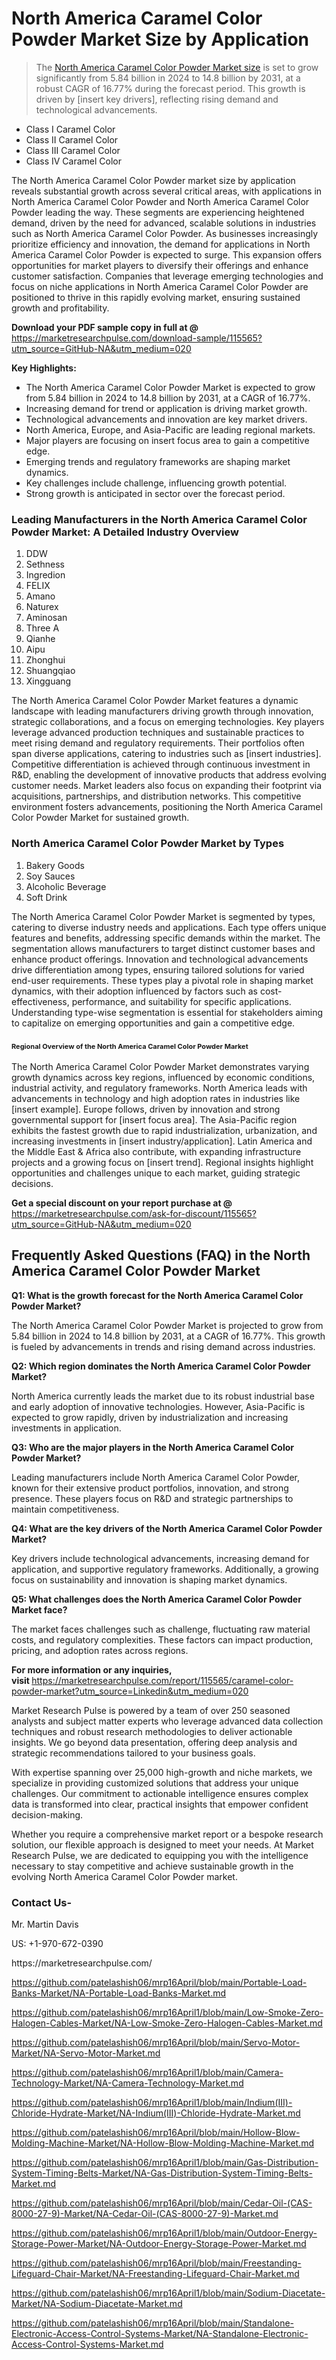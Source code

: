 <h1>North America Caramel Color Powder Market&nbsp;Size by Application</h1><blockquote><p>The <a href="https://marketresearchpulse.com/download-sample/115565?utm_source=GitHub-NA&amp;utm_medium=020">North America Caramel Color Powder Market size</a> is set to grow significantly from 5.84 billion in 2024 to 14.8 billion by 2031, at a robust CAGR of 16.77% during the forecast period. This growth is driven by [insert key drivers], reflecting rising demand and technological advancements.</p></blockquote><ul><li>Class I Caramel Color<li> Class II Caramel Color<li> Class III Caramel Color<li> Class IV Caramel Color</li></ul><p>The North America Caramel Color Powder market size by application reveals substantial growth across several critical areas, with applications in North America Caramel Color Powder and North America Caramel Color Powder leading the way. These segments are experiencing heightened demand, driven by the need for advanced, scalable solutions in industries such as North America Caramel Color Powder. As businesses increasingly prioritize efficiency and innovation, the demand for applications in North America Caramel Color Powder is expected to surge. This expansion offers opportunities for market players to diversify their offerings and enhance customer satisfaction. Companies that leverage emerging technologies and focus on niche applications in North America Caramel Color Powder are positioned to thrive in this rapidly evolving market, ensuring sustained growth and profitability.</p><p><strong>Download your PDF sample copy in full at @ </strong><a href="https://marketresearchpulse.com/download-sample/115565?utm_source=GitHub-NA&amp;utm_medium=020">https://marketresearchpulse.com/download-sample/115565?utm_source=GitHub-NA&amp;utm_medium=020</a></p><p><strong>Key Highlights: </strong></p><ul><li>The North America Caramel Color Powder Market is expected to grow from 5.84 billion in 2024 to 14.8 billion by 2031, at a CAGR of 16.77%.</li><li>Increasing demand for trend or application is driving market growth.</li><li>Technological advancements and innovation are key market drivers.</li><li>North America, Europe, and Asia-Pacific are leading regional markets.</li><li>Major players are focusing on insert focus area to gain a competitive edge.</li><li>Emerging trends and regulatory frameworks are shaping market dynamics.</li><li>Key challenges include challenge, influencing growth potential.</li><li>Strong growth is anticipated in sector over the forecast period.</li></ul><h3>Leading Manufacturers in the North America Caramel Color Powder Market: A Detailed Industry Overview</h3><ol><li>DDW</li><li>Sethness</li><li>Ingredion</li><li>FELIX</li><li>Amano</li><li>Naturex</li><li>Aminosan</li><li>Three A</li><li>Qianhe</li><li>Aipu</li><li>Zhonghui</li><li>Shuangqiao</li><li>Xingguang</li></ol><div class="flex max-w-full flex-col flex-grow"><div class="min-h-8 text-message flex w-full flex-col items-end gap-2 whitespace-normal break-words [.text-message+&amp;]:mt-5" dir="auto" data-message-author-role="assistant" data-message-id="fd8432e4-4910-450d-b182-61b7bfb0a01f" data-message-model-slug="gpt-4o"><div class="flex w-full flex-col gap-1 empty:hidden first:pt-[3px]"><div class="markdown prose w-full break-words dark:prose-invert light"><p>The North America Caramel Color Powder Market features a dynamic landscape with leading manufacturers driving growth through innovation, strategic collaborations, and a focus on emerging technologies. Key players leverage advanced production techniques and sustainable practices to meet rising demand and regulatory requirements. Their portfolios often span diverse applications, catering to industries such as [insert industries]. Competitive differentiation is achieved through continuous investment in R&amp;D, enabling the development of innovative products that address evolving customer needs. Market leaders also focus on expanding their footprint via acquisitions, partnerships, and distribution networks. This competitive environment fosters advancements, positioning the North America Caramel Color Powder Market for sustained growth.</p></div></div></div></div><h3>North America Caramel Color Powder Market by Types</h3><ol><li>Bakery Goods<li> Soy Sauces<li> Alcoholic Beverage<li> Soft Drink</li></ol><div class="flex max-w-full flex-col flex-grow"><div class="min-h-8 text-message flex w-full flex-col items-end gap-2 whitespace-normal break-words [.text-message+&amp;]:mt-5" dir="auto" data-message-author-role="assistant" data-message-id="084470be-0bb7-4664-bddf-5156b4f41249" data-message-model-slug="gpt-4o-mini"><div class="flex w-full flex-col gap-1 empty:hidden first:pt-[3px]"><div class="markdown prose w-full break-words dark:prose-invert light"><p>The North America Caramel Color Powder Market is segmented by types, catering to diverse industry needs and applications. Each type offers unique features and benefits, addressing specific demands within the market. The segmentation allows manufacturers to target distinct customer bases and enhance product offerings. Innovation and technological advancements drive differentiation among types, ensuring tailored solutions for varied end-user requirements. These types play a pivotal role in shaping market dynamics, with their adoption influenced by factors such as cost-effectiveness, performance, and suitability for specific applications. Understanding type-wise segmentation is essential for stakeholders aiming to capitalize on emerging opportunities and gain a competitive edge.</p></div></div></div></div><h3><span style="font-size: 11px;">Regional Overview of the North America Caramel Color Powder Market</span></h3><div class="flex max-w-full flex-col flex-grow"><div class="min-h-8 text-message flex w-full flex-col items-end gap-2 whitespace-normal break-words [.text-message+&amp;]:mt-5" dir="auto" data-message-author-role="assistant" data-message-id="e9038762-ce64-4e30-91c9-9bd413514231" data-message-model-slug="gpt-4o-mini"><div class="flex w-full flex-col gap-1 empty:hidden first:pt-[3px]"><div class="markdown prose w-full break-words dark:prose-invert light"><p>The North America Caramel Color Powder Market demonstrates varying growth dynamics across key regions, influenced by economic conditions, industrial activity, and regulatory frameworks. North America leads with advancements in technology and high adoption rates in industries like [insert example]. Europe follows, driven by innovation and strong governmental support for [insert focus area]. The Asia-Pacific region exhibits the fastest growth due to rapid industrialization, urbanization, and increasing investments in [insert industry/application]. Latin America and the Middle East &amp; Africa also contribute, with expanding infrastructure projects and a growing focus on [insert trend]. Regional insights highlight opportunities and challenges unique to each market, guiding strategic decisions.</p></div></div></div></div><p><strong>Get a special discount on your report purchase at @ </strong><a href="https://marketresearchpulse.com/ask-for-discount/115565?utm_source=GitHub-NA&amp;utm_medium=020">https://marketresearchpulse.com/ask-for-discount/115565?utm_source=GitHub-NA&amp;utm_medium=020</a></p><h2>Frequently Asked Questions (FAQ) in the North America Caramel Color Powder Market</h2><p><strong>Q1: What is the growth forecast for the North America Caramel Color Powder Market?</strong></p><p>The North America Caramel Color Powder Market is projected to grow from 5.84 billion in 2024 to 14.8 billion by 2031, at a CAGR of 16.77%. This growth is fueled by advancements in trends and rising demand across industries.</p><p><strong>Q2: Which region dominates the North America Caramel Color Powder Market?</strong></p><p>North America currently leads the market due to its robust industrial base and early adoption of innovative technologies. However, Asia-Pacific is expected to grow rapidly, driven by industrialization and increasing investments in application.</p><p><strong>Q3: Who are the major players in the North America Caramel Color Powder Market?</strong></p><p>Leading manufacturers include North America Caramel Color Powder, known for their extensive product portfolios, innovation, and strong presence. These players focus on R&amp;D and strategic partnerships to maintain competitiveness.</p><p><strong>Q4: What are the key drivers of the North America Caramel Color Powder Market?</strong></p><p>Key drivers include technological advancements, increasing demand for application, and supportive regulatory frameworks. Additionally, a growing focus on sustainability and innovation is shaping market dynamics.</p><p><strong>Q5: What challenges does the North America Caramel Color Powder Market face?</strong></p><p>The market faces challenges such as challenge, fluctuating raw material costs, and regulatory complexities. These factors can impact production, pricing, and adoption rates across regions.</p><p><strong>For more information or any inquiries, visit&nbsp;</strong><a href="https://marketresearchpulse.com/report/115565/caramel-color-powder-market?utm_source=Linkedin&utm_medium=020">https://marketresearchpulse.com/report/115565/caramel-color-powder-market?utm_source=Linkedin&utm_medium=020</a></p><p>Market Research Pulse is powered by a team of over 250 seasoned analysts and subject matter experts who leverage advanced data collection techniques and robust research methodologies to deliver actionable insights. We go beyond data presentation, offering deep analysis and strategic recommendations tailored to your business goals.</p><p>With expertise spanning over 25,000 high-growth and niche markets, we specialize in providing customized solutions that address your unique challenges. Our commitment to actionable intelligence ensures complex data is transformed into clear, practical insights that empower confident decision-making.</p><p>Whether you require a comprehensive market report or a bespoke research solution, our flexible approach is designed to meet your needs. At Market Research Pulse, we are dedicated to equipping you with the intelligence necessary to stay competitive and achieve sustainable growth in the evolving North America Caramel Color Powder market.</p><h3><strong>Contact Us-</strong></h3><p>Mr. Martin Davis</p><p>US: +1-970-672-0390</p><p>https://marketresearchpulse.com/</p><p><a href="https://github.com/patelashish06/mrp16April/blob/main/Portable-Load-Banks-Market/NA-Portable-Load-Banks-Market.md">https://github.com/patelashish06/mrp16April/blob/main/Portable-Load-Banks-Market/NA-Portable-Load-Banks-Market.md</a></p><p><a href="https://github.com/patelashish06/mrp16April1/blob/main/Low-Smoke-Zero-Halogen-Cables-Market/NA-Low-Smoke-Zero-Halogen-Cables-Market.md">https://github.com/patelashish06/mrp16April1/blob/main/Low-Smoke-Zero-Halogen-Cables-Market/NA-Low-Smoke-Zero-Halogen-Cables-Market.md</a></p><p><a href="https://github.com/patelashish06/mrp16April/blob/main/Servo-Motor-Market/NA-Servo-Motor-Market.md">https://github.com/patelashish06/mrp16April/blob/main/Servo-Motor-Market/NA-Servo-Motor-Market.md</a></p><p><a href="https://github.com/patelashish06/mrp16April1/blob/main/Camera-Technology-Market/NA-Camera-Technology-Market.md">https://github.com/patelashish06/mrp16April1/blob/main/Camera-Technology-Market/NA-Camera-Technology-Market.md</a></p><p><a href="https://github.com/patelashish06/mrp16April1/blob/main/Indium(III)-Chloride-Hydrate-Market/NA-Indium(III)-Chloride-Hydrate-Market.md">https://github.com/patelashish06/mrp16April1/blob/main/Indium(III)-Chloride-Hydrate-Market/NA-Indium(III)-Chloride-Hydrate-Market.md</a></p><p><a href="https://github.com/patelashish06/mrp16April/blob/main/Hollow-Blow-Molding-Machine-Market/NA-Hollow-Blow-Molding-Machine-Market.md">https://github.com/patelashish06/mrp16April/blob/main/Hollow-Blow-Molding-Machine-Market/NA-Hollow-Blow-Molding-Machine-Market.md</a></p><p><a href="https://github.com/patelashish06/mrp16April1/blob/main/Gas-Distribution-System-Timing-Belts-Market/NA-Gas-Distribution-System-Timing-Belts-Market.md">https://github.com/patelashish06/mrp16April1/blob/main/Gas-Distribution-System-Timing-Belts-Market/NA-Gas-Distribution-System-Timing-Belts-Market.md</a></p><p><a href="https://github.com/patelashish06/mrp16April/blob/main/Cedar-Oil-(CAS-8000-27-9)-Market/NA-Cedar-Oil-(CAS-8000-27-9)-Market.md">https://github.com/patelashish06/mrp16April/blob/main/Cedar-Oil-(CAS-8000-27-9)-Market/NA-Cedar-Oil-(CAS-8000-27-9)-Market.md</a></p><p><a href="https://github.com/patelashish06/mrp16April1/blob/main/Outdoor-Energy-Storage-Power-Market/NA-Outdoor-Energy-Storage-Power-Market.md">https://github.com/patelashish06/mrp16April1/blob/main/Outdoor-Energy-Storage-Power-Market/NA-Outdoor-Energy-Storage-Power-Market.md</a></p><p><a href="https://github.com/patelashish06/mrp16April/blob/main/Freestanding-Lifeguard-Chair-Market/NA-Freestanding-Lifeguard-Chair-Market.md">https://github.com/patelashish06/mrp16April/blob/main/Freestanding-Lifeguard-Chair-Market/NA-Freestanding-Lifeguard-Chair-Market.md</a></p><p><a href="https://github.com/patelashish06/mrp16April1/blob/main/Sodium-Diacetate-Market/NA-Sodium-Diacetate-Market.md">https://github.com/patelashish06/mrp16April1/blob/main/Sodium-Diacetate-Market/NA-Sodium-Diacetate-Market.md</a></p><p><a href="https://github.com/patelashish06/mrp16April/blob/main/Standalone-Electronic-Access-Control-Systems-Market/NA-Standalone-Electronic-Access-Control-Systems-Market.md">https://github.com/patelashish06/mrp16April/blob/main/Standalone-Electronic-Access-Control-Systems-Market/NA-Standalone-Electronic-Access-Control-Systems-Market.md</a></p>